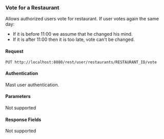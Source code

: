 ### Vote for a Restaurant
Allows authorized users vote for restaurant. If user votes again the same day:
- If it is before 11:00 we assume that he changed his mind.
- If it is after 11:00 then it is too late, vote can't be changed.

#### Request
`PUT http://localhost:8080/rest/user/restaurants/RESTAURANT_ID/vote`

#### Authentication
Mast user authentication.

#### Parameters
Not supported

#### Response Fields
Not supported
